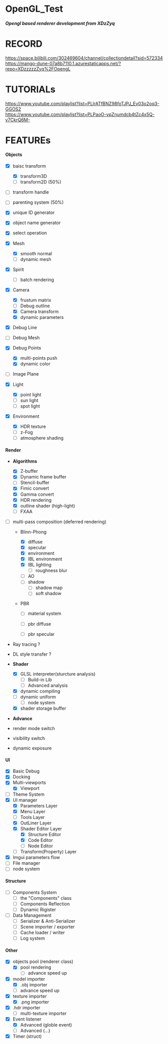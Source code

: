 # OpenGL_Test

##### Opengl based renderer development from XDzZyq

# RECORD

https://space.bilibili.com/302469604/channel/collectiondetail?sid=572334  
https://mango-dune-07a8b7110.1.azurestaticapps.net/?repo=XDzzzzzZyq%2FOpengL

# TUTORIALs 

https://www.youtube.com/playlist?list=PLlrATfBNZ98foTJPJ_Ev03o2oq3-GGOS2   
https://www.youtube.com/playlist?list=PLPaoO-vpZnumdcb4tZc4x5Q-v7CkrQ6M-

# FEATUREs

#### **Objects**

- [x] baisc transform
  - [x] transform3D
  - [ ] transform2D (50%)
- [ ] transform handle
- [ ] parenting system (50%)
- [x] unique ID generator
- [x] object name generator
- [x] select operation

- [x] Mesh
  - [x] smooth normal
  - [ ] dynamic mesh
- [x] Spirit
  - [ ] batch rendering
- [x] Camera
  - [x] frustum matrix
  - [ ] Debug outline
  - [x] Camera transform
  - [x] dynamic parameters
- [x] Debug Line
- [ ] Debug Mesh
- [x] Debug Points
  - [x] multi-points push
  - [x] dynamic color
- [ ] Image Plane
- [x] Light
  - [x] point light
  - [ ] sun light
  - [ ] spot light
- [x] Environment
  - [x] HDR texture
  - [ ] z-Fog
  - [ ] atmosphere shading

#### **Render**

- **Algorithms**

  - [x] Z-buffer
  - [x] Dynamic frame buffer
  - [ ] Stencil-buffer
  - [x] Fimic convert
  - [x] Gamma convert
  - [x] HDR rendering
  - [x] outline shader (high-light)
  - [ ] FXAA
- [ ] multi-pass composition (deferred rendering)
  - Blinn-Phong

    - [x] diffuse
    - [x] specular
    - [x] environment
    - [x] IBL environment
    - [x] IBL lighting
      - [ ] roughness blur
    - [ ] AO
    - [ ] shadow
      - [ ] shadow map
      - [ ] soft shadow
  - PBR

    - [ ] material system
  
    - [ ] pbr diffuse
    - [ ] pbr specular
- Ray tracing ?
- DL style transfer ?

- **Shader**
  - [x] GLSL interpreter(sturcture analysis)
    - [ ] Build-in Lib
    - [ ] Advanced analysis
  - [x] dynamic compiling
  - [ ] dynamic uniform
    - [ ] node system
  - [x] shader storage buffer
- **Advance**
- render mode switch
- visibility switch
- dynamic exposure  

#### **UI**
- [x] Basic Debug
- [x] Docking
- [x] Multi-viewports
    - [x] Viewport
- [ ] Theme System
- [x] UI manager
    - [x] Parameters Layer
    - [x] Menu Layer
    - [ ] Tools Layer
    - [x] OutLiner Layer
    - [x] Shader Editor Layer
        - [x] Structure Editor
        - [x] Code Editor
        - [ ] Node Editor
    - [ ] Transform(Property) Layer
- [x] Imgui parameters flow
- [ ] File manager
- [ ] node system

#### **Structure**

- [ ] Components System
  - [ ] the "Components" class
  - [ ] Components Reflection
  - [ ] Dynamic Rigister

- [ ] Data Management
  - [ ] Serializer & Anti-Serializer
  - [ ] Scene importer / exporter
  - [ ] Cache loader / writer
  - [ ] Log system

#### **Other**

- [x] objects pool (renderer class)
  - [x] pool rendering
    - [ ] advance speed up
- [x] model importer
  - [x] .obj importer
  - [ ] advance speed up
- [x] texture importer
  - [x] .png importer
- [x] .hdr importer
  - [ ] multi-texture importer
- [x] Event listener
    - [x] Advanced (globle event)
    - [ ] Advanced (...)
- [x] Timer (struct)
